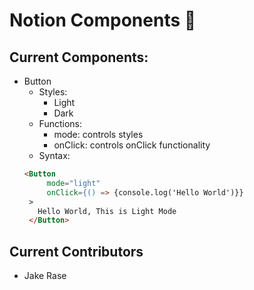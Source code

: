 # Notion Components 📇

## Current Components:
- Button  
  - Styles:
    - Light
    - Dark
  - Functions:
    - mode: controls styles
    - onClick: controls onClick functionality
  - Syntax:
   ```html
   <Button
        mode="light"
        onClick={() => {console.log('Hello World')}}
    >
      Hello World, This is Light Mode
    </Button>
   ```

## Current Contributors
 - Jake Rase